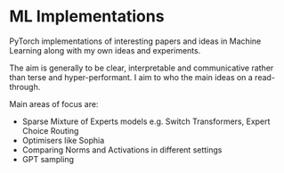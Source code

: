 # ML Implementations


PyTorch implementations of interesting papers and ideas in Machine Learning along with my own ideas and experiments.

The aim is generally to be clear, interpretable and communicative rather than terse and hyper-performant.
I aim to who the main ideas on a read-through.

Main areas of focus are:

- Sparse Mixture of Experts models e.g. Switch Transformers, Expert Choice Routing
- Optimisers like Sophia
- Comparing Norms and Activations in different settings
- GPT sampling
